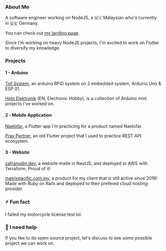 ### About Me

A software engineer working on NodeJS, a 🇲🇾 Malaysian who's currently in 🇩🇪 Germany.

You can check out [my landing page](https://zafranudin.dev/).

Since I'm working on heavy NodeJS projects, I'm excited to work on Flutter to diversify my knowledge.

### Projects

#### 1 - Arduino

[Toll System](https://github.com/Xavier-IV/dev.zafranudin.arduino.toll-system), an arduino RFID system on 2 embedded system, Arduino Uno & ESP 01.

[Hobi Elektronik](https://github.com/Xavier-IV/hobi-elektronik) (EN, Electronic Hobby), is a collection of Arduino mini projects I've worked on.


#### 2 - Mobile Application

[Naelofar](https://github.com/Xavier-IV/dev.zafranudin.app.naelofar), a Flutter app I'm practicing for a product named Naelofar.

[Pray Partner](https://github.com/Xavier-IV/pray-partner), an old Flutter project that I used to practice REST API ecosystem.


#### 3 - Website

[zafranudin.dev](https://zafranudin.dev), a website made in NextJS, and deployed to AWS with Terraform. Proud of it!

[matrixpacific.com.my](https://matrixpacific.com.my), a product for my client that is still active since 2016! Made with Ruby on Rails and deployed to their prefered cloud hosting provider.


### ⚡ Fun fact

I failed my motorcycle license test lol.

### 🤔 I need help

If you like to do open-source project, let's discuss to see some possible project we can work on.

<!--
**Xavier-IV/xavier-iv** is a ✨ _special_ ✨ repository because its `README.md` (this file) appears on your GitHub profile.

Here are some ideas to get you started:

- 🔭 I’m currently working on ...
- 🌱 I’m currently learning ...
- 👯 I’m looking to collaborate on ...
- 🤔 I’m looking for help with ...
- 💬 Ask me about ...
- 📫 How to reach me: ...
- 😄 Pronouns: ...
- ⚡ Fun fact: ...
-->
